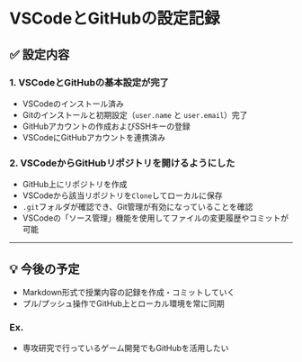 # VSCodeとGitHubの設定記録

## ✅ 設定内容

### 1. VSCodeとGitHubの基本設定が完了
- VSCodeのインストール済み
- Gitのインストールと初期設定（`user.name` と `user.email`）完了
- GitHubアカウントの作成およびSSHキーの登録
- VSCodeにGitHubアカウントを連携済み

### 2. VSCodeからGitHubリポジトリを開けるようにした
- GitHub上にリポジトリを作成
- VSCodeから該当リポジトリを`Clone`してローカルに保存
- `.git`フォルダが確認でき、Git管理が有効になっていることを確認
- VSCodeの「ソース管理」機能を使用してファイルの変更履歴やコミットが可能

---

## 💡 今後の予定
- Markdown形式で授業内容の記録を作成・コミットしていく
- プル/プッシュ操作でGitHub上とローカル環境を常に同期

### Ex.
- 専攻研究で行っているゲーム開発でもGitHubを活用したい
